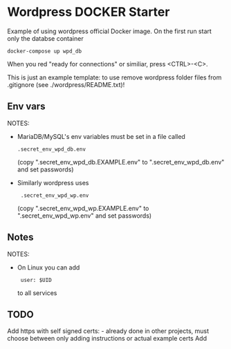 # Wordpress DOCKER Starter

Example of using wordpress official Docker image.
On the first run start only the databse container

    docker-compose up wpd_db

When you red "ready for connections" or similiar, press &lt;CTRL&gt;-&lt;C&gt;.

This is just an example template: to use remove wordpress folder files from .gitignore
(see ./wordpress/README.txt)!

## Env vars
 NOTES:
 
   - MariaDB/MySQL's env variables must be set in a file called

         .secret_env_wpd_db.env

     (copy ".secret_env_wpd_db.EXAMPLE.env" to ".secret_env_wpd_db.env" and set passwords)

  - Similarly wordpress uses

         .secret_env_wpd_wp.env

     (copy ".secret_env_wpd_wp.EXAMPLE.env" to ".secret_env_wpd_wp.env" and set passwords)


## Notes

NOTES:
- On Linux you can add

       user: $UID

   to all services

## TODO

Add https with self signed certs:
    - already done in other projects, must choose between only adding instructions or actual example certs
Add 

